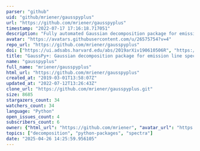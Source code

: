 ```yaml
---
parser: "github"
uid: "github/mriener/gausspyplus"
url: "https://github.com/mriener/gausspyplus"
timestamp: "2022-07-17 17:16:18.717051"
description: "Fully automated Gaussian decomposition package for emission line spectra"
avatar: "https://avatars.githubusercontent.com/u/26575754?v=4"
repo_url: "https://github.com/mriener/gausspyplus"
doi: ["https://ui.adsabs.harvard.edu/abs/2019arXiv190610506R", "https://ui.adsabs.harvard.edu/abs/2019ascl.soft07020R/abstract"]
title: "GaussPy+: Gaussian decomposition package for emission line spectra"
name: "gausspyplus"
full_name: "mriener/gausspyplus"
html_url: "https://github.com/mriener/gausspyplus"
created_at: "2019-03-01T13:58:07Z"
updated_at: "2022-07-12T13:26:43Z"
clone_url: "https://github.com/mriener/gausspyplus.git"
size: 8685
stargazers_count: 34
watchers_count: 34
language: "Python"
open_issues_count: 4
subscribers_count: 6
owner: {"html_url": "https://github.com/mriener", "avatar_url": "https://avatars.githubusercontent.com/u/26575754?v=4", "login": "mriener", "type": "User"}
topics: ["decomposition", "python-packages", "spectra"]
date: "2025-04-26 14:25:59.956105"
---
```

